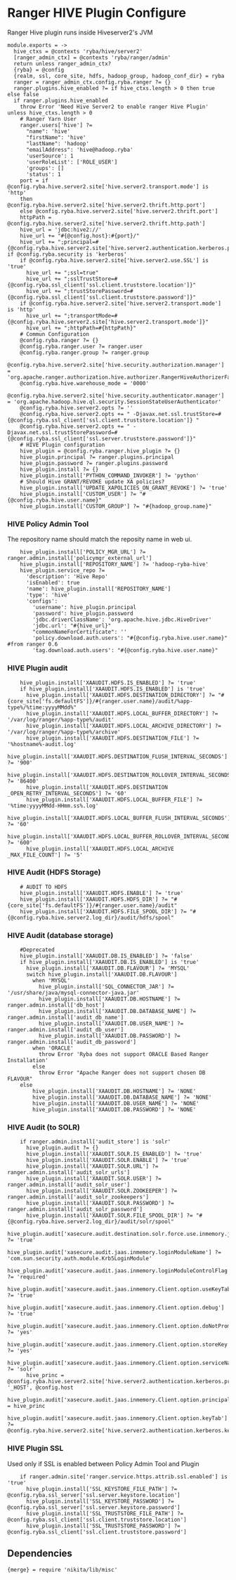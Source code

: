 
# Ranger HIVE Plugin Configure
Ranger Hive plugin runs inside Hiveserver2's JVM


    module.exports = ->
      hive_ctxs = @contexts 'ryba/hive/server2'
      [ranger_admin_ctx] = @contexts 'ryba/ranger/admin'
      return unless ranger_admin_ctx?
      {ryba} = @config
      {realm, ssl, core_site, hdfs, hadoop_group, hadoop_conf_dir} = ryba
      ranger = ranger_admin_ctx.config.ryba.ranger ?= {}
      ranger.plugins.hive_enabled ?= if hive_ctxs.length > 0 then true else false
      if ranger.plugins.hive_enabled
        throw Error 'Need Hive Server2 to enable ranger Hive Plugin' unless hive_ctxs.length > 0
        # Ranger Yarn User
        ranger.users['hive'] ?=
          "name": 'hive'
          "firstName": 'hive'
          "lastName": 'hadoop'
          "emailAddress": 'hive@hadoop.ryba'
          'userSource': 1
          'userRoleList': ['ROLE_USER']
          'groups': []
          'status': 1
        port = if @config.ryba.hive.server2.site['hive.server2.transport.mode'] is 'http'
        then @config.ryba.hive.server2.site['hive.server2.thrift.http.port']
        else @config.ryba.hive.server2.site['hive.server2.thrift.port']
        httpPath = @config.ryba.hive.server2.site['hive.server2.thrift.http.path']
        hive_url = 'jdbc:hive2://'
        hive_url += "#{@config.host}:#{port}/"
        hive_url += ";principal=#{@config.ryba.hive.server2.site['hive.server2.authentication.kerberos.principal']}" if @config.ryba.security is 'kerberos'
        if @config.ryba.hive.server2.site['hive.server2.use.SSL'] is 'true'
          hive_url += ";ssl=true"
          hive_url += ";sslTrustStore=#{@config.ryba.ssl_client['ssl.client.truststore.location']}"
          hive_url += ";trustStorePassword=#{@config.ryba.ssl_client['ssl.client.truststore.password']}"
        if @config.ryba.hive.server2.site['hive.server2.transport.mode'] is 'http'
          hive_url += ";transportMode=#{@config.ryba.hive.server2.site['hive.server2.transport.mode']}"
          hive_url += ";httpPath=#{httpPath}"
        # Commun Configuration
        @config.ryba.ranger ?= {}
        @config.ryba.ranger.user ?= ranger.user
        @config.ryba.ranger.group ?= ranger.group
        @config.ryba.hive.server2.site['hive.security.authorization.manager'] = 'org.apache.ranger.authorization.hive.authorizer.RangerHiveAuthorizerFactory'
        @config.ryba.hive.warehouse_mode = '0000'
        @config.ryba.hive.server2.site['hive.security.authenticator.manager'] = 'org.apache.hadoop.hive.ql.security.SessionStateUserAuthenticator'
        @config.ryba.hive.server2.opts ?= ''
        @config.ryba.hive.server2.opts += " -Djavax.net.ssl.trustStore=#{@config.ryba.ssl_client['ssl.client.truststore.location']} "
        @config.ryba.hive.server2.opts += " -Djavax.net.ssl.trustStorePassword=#{@config.ryba.ssl_client['ssl.server.truststore.password']}"
        # HIVE Plugin configuration
        hive_plugin = @config.ryba.ranger.hive_plugin ?= {}
        hive_plugin.principal ?= ranger.plugins.principal
        hive_plugin.password ?= ranger.plugins.password
        hive_plugin.install ?= {}
        hive_plugin.install['PYTHON_COMMAND_INVOKER'] ?= 'python'
        # Should Hive GRANT/REVOKE update XA policies?
        hive_plugin.install['UPDATE_XAPOLICIES_ON_GRANT_REVOKE'] ?= 'true'
        hive_plugin.install['CUSTOM_USER'] ?= "#{@config.ryba.hive.user.name}"
        hive_plugin.install['CUSTOM_GROUP'] ?= "#{hadoop_group.name}"

### HIVE Policy Admin Tool
The repository name should match the reposity name in web ui.

        hive_plugin.install['POLICY_MGR_URL'] ?= ranger.admin.install['policymgr_external_url']
        hive_plugin.install['REPOSITORY_NAME'] ?= 'hadoop-ryba-hive'
        hive_plugin.service_repo ?=
          'description': 'Hive Repo'
          'isEnabled': true
          'name': hive_plugin.install['REPOSITORY_NAME']
          'type': 'hive'
          'configs':
            'username': hive_plugin.principal
            'password': hive_plugin.password
            'jdbc.driverClassName': 'org.apache.hive.jdbc.HiveDriver'
            'jdbc.url': "#{hive_url}"
            "commonNameForCertificate": ''
            'policy.download.auth.users': "#{@config.ryba.hive.user.name}" #from ranger 0.6
            'tag.download.auth.users': "#{@config.ryba.hive.user.name}"

### HIVE Plugin audit

        hive_plugin.install['XAAUDIT.HDFS.IS_ENABLED'] ?= 'true'
        if hive_plugin.install['XAAUDIT.HDFS.IS_ENABLED'] is 'true'
          hive_plugin.install['XAAUDIT.HDFS.DESTINATION_DIRECTORY'] ?= "#{core_site['fs.defaultFS']}/#{ranger.user.name}/audit/%app-type%/%time:yyyyMMdd%"
          hive_plugin.install['XAAUDIT.HDFS.LOCAL_BUFFER_DIRECTORY'] ?= '/var/log/ranger/%app-type%/audit'
          hive_plugin.install['XAAUDIT.HDFS.LOCAL_ARCHIVE_DIRECTORY'] ?= '/var/log/ranger/%app-type%/archive'
          hive_plugin.install['XAAUDIT.HDFS.DESTINATION_FILE'] ?= '%hostname%-audit.log'
          hive_plugin.install['XAAUDIT.HDFS.DESTINATION_FLUSH_INTERVAL_SECONDS'] ?= '900'
          hive_plugin.install['XAAUDIT.HDFS.DESTINATION_ROLLOVER_INTERVAL_SECONDS'] ?= '86400'
          hive_plugin.install['XAAUDIT.HDFS.DESTINATION _OPEN_RETRY_INTERVAL_SECONDS'] ?= '60'
          hive_plugin.install['XAAUDIT.HDFS.LOCAL_BUFFER_FILE'] ?= '%time:yyyyMMdd-HHmm.ss%.log'
          hive_plugin.install['XAAUDIT.HDFS.LOCAL_BUFFER_FLUSH_INTERVAL_SECONDS'] ?= '60'
          hive_plugin.install['XAAUDIT.HDFS.LOCAL_BUFFER_ROLLOVER_INTERVAL_SECONDS'] ?= '600'
          hive_plugin.install['XAAUDIT.HDFS.LOCAL_ARCHIVE _MAX_FILE_COUNT'] ?= '5'

### HIVE Audit (HDFS Storage)

        # AUDIT TO HDFS
        hive_plugin.install['XAAUDIT.HDFS.ENABLE'] ?= 'true'
        hive_plugin.install['XAAUDIT.HDFS.HDFS_DIR'] ?= "#{core_site['fs.defaultFS']}/#{ranger.user.name}/audit"
        hive_plugin.install['XAAUDIT.HDFS.FILE_SPOOL_DIR'] ?= "#{@config.ryba.hive.server2.log_dir}/audit/hdfs/spool"

### HIVE Audit (database storage)

        #Deprecated
        hive_plugin.install['XAAUDIT.DB.IS_ENABLED'] ?= 'false'
        if hive_plugin.install['XAAUDIT.DB.IS_ENABLED'] is 'true'
          hive_plugin.install['XAAUDIT.DB.FLAVOUR'] ?= 'MYSQL'
          switch hive_plugin.install['XAAUDIT.DB.FLAVOUR']
            when 'MYSQL'
              hive_plugin.install['SQL_CONNECTOR_JAR'] ?= '/usr/share/java/mysql-connector-java.jar'
              hive_plugin.install['XAAUDIT.DB.HOSTNAME'] ?= ranger.admin.install['db_host']
              hive_plugin.install['XAAUDIT.DB.DATABASE_NAME'] ?= ranger.admin.install['audit_db_name']
              hive_plugin.install['XAAUDIT.DB.USER_NAME'] ?= ranger.admin.install['audit_db_user']
              hive_plugin.install['XAAUDIT.DB.PASSWORD'] ?= ranger.admin.install['audit_db_password']
            when 'ORACLE'
              throw Error 'Ryba does not support ORACLE Based Ranger Installation'
            else
              throw Error "Apache Ranger does not support chosen DB FLAVOUR"
        else
            hive_plugin.install['XAAUDIT.DB.HOSTNAME'] ?= 'NONE'
            hive_plugin.install['XAAUDIT.DB.DATABASE_NAME'] ?= 'NONE'
            hive_plugin.install['XAAUDIT.DB.USER_NAME'] ?= 'NONE'
            hive_plugin.install['XAAUDIT.DB.PASSWORD'] ?= 'NONE'

### HIVE Audit (to SOLR)

        if ranger.admin.install['audit_store'] is 'solr'
          hive_plugin.audit ?= {}
          hive_plugin.install['XAAUDIT.SOLR.IS_ENABLED'] ?= 'true'
          hive_plugin.install['XAAUDIT.SOLR.ENABLE'] ?= 'true'
          hive_plugin.install['XAAUDIT.SOLR.URL'] ?= ranger.admin.install['audit_solr_urls']
          hive_plugin.install['XAAUDIT.SOLR.USER'] ?= ranger.admin.install['audit_solr_user']
          hive_plugin.install['XAAUDIT.SOLR.ZOOKEEPER'] ?= ranger.admin.install['audit_solr_zookeepers']
          hive_plugin.install['XAAUDIT.SOLR.PASSWORD'] ?= ranger.admin.install['audit_solr_password']
          hive_plugin.install['XAAUDIT.SOLR.FILE_SPOOL_DIR'] ?= "#{@config.ryba.hive.server2.log_dir}/audit/solr/spool"
          hive_plugin.audit['xasecure.audit.destination.solr.force.use.inmemory.jaas.config'] ?= 'true'
          hive_plugin.audit['xasecure.audit.jaas.inmemory.loginModuleName'] ?= 'com.sun.security.auth.module.Krb5LoginModule'
          hive_plugin.audit['xasecure.audit.jaas.inmemory.loginModuleControlFlag'] ?= 'required'
          hive_plugin.audit['xasecure.audit.jaas.inmemory.Client.option.useKeyTab'] ?= 'true'
          hive_plugin.audit['xasecure.audit.jaas.inmemory.Client.option.debug'] ?= 'true'
          hive_plugin.audit['xasecure.audit.jaas.inmemory.Client.option.doNotPrompt'] ?= 'yes'
          hive_plugin.audit['xasecure.audit.jaas.inmemory.Client.option.storeKey'] ?= 'yes'
          hive_plugin.audit['xasecure.audit.jaas.inmemory.Client.option.serviceName'] ?= 'solr'
          hive_princ = @config.ryba.hive.server2.site['hive.server2.authentication.kerberos.principal'].replace '_HOST', @config.host
          hive_plugin.audit['xasecure.audit.jaas.inmemory.Client.option.principal'] = hive_princ
          hive_plugin.audit['xasecure.audit.jaas.inmemory.Client.option.keyTab'] ?= @config.ryba.hive.server2.site['hive.server2.authentication.kerberos.keytab']

### HIVE Plugin SSL
Used only if SSL is enabled between Policy Admin Tool and Plugin

        if ranger.admin.site['ranger.service.https.attrib.ssl.enabled'] is 'true'
          hive_plugin.install['SSL_KEYSTORE_FILE_PATH'] ?= @config.ryba.ssl_server['ssl.server.keystore.location']
          hive_plugin.install['SSL_KEYSTORE_PASSWORD'] ?= @config.ryba.ssl_server['ssl.server.keystore.password']
          hive_plugin.install['SSL_TRUSTSTORE_FILE_PATH'] ?= @config.ryba.ssl_client['ssl.client.truststore.location']
          hive_plugin.install['SSL_TRUSTSTORE_PASSWORD'] ?= @config.ryba.ssl_client['ssl.client.truststore.password']

## Dependencies

    {merge} = require 'nikita/lib/misc'
